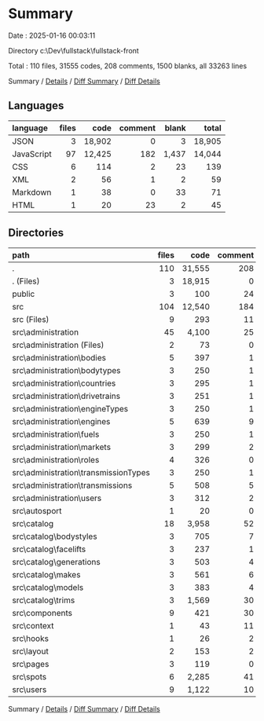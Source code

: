 # Summary

Date : 2025-01-16 00:03:11

Directory c:\\Dev\\fullstack\\fullstack-front

Total : 110 files,  31555 codes, 208 comments, 1500 blanks, all 33263 lines

Summary / [Details](details.md) / [Diff Summary](diff.md) / [Diff Details](diff-details.md)

## Languages
| language | files | code | comment | blank | total |
| :--- | ---: | ---: | ---: | ---: | ---: |
| JSON | 3 | 18,902 | 0 | 3 | 18,905 |
| JavaScript | 97 | 12,425 | 182 | 1,437 | 14,044 |
| CSS | 6 | 114 | 2 | 23 | 139 |
| XML | 2 | 56 | 1 | 2 | 59 |
| Markdown | 1 | 38 | 0 | 33 | 71 |
| HTML | 1 | 20 | 23 | 2 | 45 |

## Directories
| path | files | code | comment | blank | total |
| :--- | ---: | ---: | ---: | ---: | ---: |
| . | 110 | 31,555 | 208 | 1,500 | 33,263 |
| . (Files) | 3 | 18,915 | 0 | 35 | 18,950 |
| public | 3 | 100 | 24 | 5 | 129 |
| src | 104 | 12,540 | 184 | 1,460 | 14,184 |
| src (Files) | 9 | 293 | 11 | 74 | 378 |
| src\\administration | 45 | 4,100 | 25 | 489 | 4,614 |
| src\\administration (Files) | 2 | 73 | 0 | 8 | 81 |
| src\\administration\\bodies | 5 | 397 | 1 | 58 | 456 |
| src\\administration\\bodytypes | 3 | 250 | 1 | 27 | 278 |
| src\\administration\\countries | 3 | 295 | 1 | 28 | 324 |
| src\\administration\\drivetrains | 3 | 251 | 1 | 27 | 279 |
| src\\administration\\engineTypes | 3 | 250 | 1 | 27 | 278 |
| src\\administration\\engines | 5 | 639 | 9 | 85 | 733 |
| src\\administration\\fuels | 3 | 250 | 1 | 27 | 278 |
| src\\administration\\markets | 3 | 299 | 2 | 32 | 333 |
| src\\administration\\roles | 4 | 326 | 0 | 39 | 365 |
| src\\administration\\transmissionTypes | 3 | 250 | 1 | 28 | 279 |
| src\\administration\\transmissions | 5 | 508 | 5 | 73 | 586 |
| src\\administration\\users | 3 | 312 | 2 | 30 | 344 |
| src\\autosport | 1 | 20 | 0 | 4 | 24 |
| src\\catalog | 18 | 3,958 | 52 | 420 | 4,430 |
| src\\catalog\\bodystyles | 3 | 705 | 7 | 88 | 800 |
| src\\catalog\\facelifts | 3 | 237 | 1 | 32 | 270 |
| src\\catalog\\generations | 3 | 503 | 4 | 45 | 552 |
| src\\catalog\\makes | 3 | 561 | 6 | 58 | 625 |
| src\\catalog\\models | 3 | 383 | 4 | 39 | 426 |
| src\\catalog\\trims | 3 | 1,569 | 30 | 158 | 1,757 |
| src\\components | 9 | 421 | 30 | 69 | 520 |
| src\\context | 1 | 43 | 11 | 10 | 64 |
| src\\hooks | 1 | 26 | 2 | 10 | 38 |
| src\\layout | 2 | 153 | 2 | 34 | 189 |
| src\\pages | 3 | 119 | 0 | 15 | 134 |
| src\\spots | 6 | 2,285 | 41 | 203 | 2,529 |
| src\\users | 9 | 1,122 | 10 | 132 | 1,264 |

Summary / [Details](details.md) / [Diff Summary](diff.md) / [Diff Details](diff-details.md)